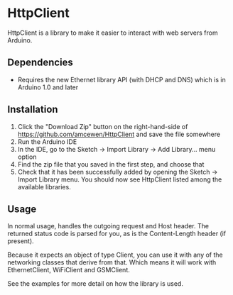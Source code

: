 # HttpClient

HttpClient is a library to make it easier to interact with web servers from Arduino.

## Dependencies

- Requires the new Ethernet library API (with DHCP and DNS) which is in Arduino 1.0 and later

## Installation

1. Click the "Download Zip" button on the right-hand-side of https://github.com/amcewen/HttpClient and save the file somewhere
1. Run the Arduino IDE
1. In the IDE, go to the Sketch -> Import Library -> Add Library... menu option
1. Find the zip file that you saved in the first step, and choose that
1. Check that it has been successfully added by opening the Sketch -> Import Library menu.  You should now see HttpClient listed among the available libraries.

## Usage

In normal usage, handles the outgoing request and Host header.  The returned status code is parsed for you, as is the Content-Length header (if present).

Because it expects an object of type Client, you can use it with any of the networking classes that derive from that.  Which means it will work with EthernetClient, WiFiClient and GSMClient.

See the examples for more detail on how the library is used.

